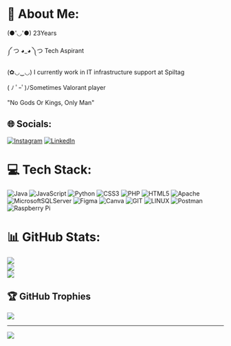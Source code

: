 # 💫 About Me:
(●'◡'●) 23Years<br><br>༼ つ ◕_◕ ༽つ Tech Aspirant<br><br>(✿◡‿◡) I currently work in IT infrastructure support at Spiltag<br><br>( ﾉ ﾟｰﾟ)ﾉSometimes Valorant player<br><br>                         "No Gods Or Kings, Only Man"


## 🌐 Socials:
[![Instagram](https://img.shields.io/badge/Instagram-%23E4405F.svg?logo=Instagram&logoColor=white)](https://instagram.com/skmaycaooo) [![LinkedIn](https://img.shields.io/badge/LinkedIn-%230077B5.svg?logo=linkedin&logoColor=white)](https://linkedin.com/in/maycon-macedo-66a0311a4) 

# 💻 Tech Stack:
![Java](https://img.shields.io/badge/java-%23ED8B00.svg?style=for-the-badge&logo=java&logoColor=white) ![JavaScript](https://img.shields.io/badge/javascript-%23323330.svg?style=for-the-badge&logo=javascript&logoColor=%23F7DF1E) ![Python](https://img.shields.io/badge/python-3670A0?style=for-the-badge&logo=python&logoColor=ffdd54) ![CSS3](https://img.shields.io/badge/css3-%231572B6.svg?style=for-the-badge&logo=css3&logoColor=white) ![PHP](https://img.shields.io/badge/php-%23777BB4.svg?style=for-the-badge&logo=php&logoColor=white) ![HTML5](https://img.shields.io/badge/html5-%23E34F26.svg?style=for-the-badge&logo=html5&logoColor=white) ![Apache](https://img.shields.io/badge/apache-%23D42029.svg?style=for-the-badge&logo=apache&logoColor=white) ![MicrosoftSQLServer](https://img.shields.io/badge/Microsoft%20SQL%20Sever-CC2927?style=for-the-badge&logo=microsoft%20sql%20server&logoColor=white) 	![Figma](https://img.shields.io/badge/figma-%23F24E1E.svg?style=for-the-badge&logo=figma&logoColor=white) ![Canva](https://img.shields.io/badge/Canva-%2300C4CC.svg?style=for-the-badge&logo=Canva&logoColor=white) ![GIT](https://img.shields.io/badge/Git-fc6d26?style=for-the-badge&logo=git&logoColor=white) ![LINUX](https://img.shields.io/badge/Linux-FCC624?style=for-the-badge&logo=linux&logoColor=black) ![Postman](https://img.shields.io/badge/Postman-FF6C37?style=for-the-badge&logo=postman&logoColor=white) ![Raspberry Pi](https://img.shields.io/badge/-RaspberryPi-C51A4A?style=for-the-badge&logo=Raspberry-Pi)
# 📊 GitHub Stats:
![](https://github-readme-stats.vercel.app/api?username=MayconMacedo23&theme=dark&hide_border=false&include_all_commits=false&count_private=false)<br/>
![](https://github-readme-streak-stats.herokuapp.com/?user=MayconMacedo23&theme=dark&hide_border=false)<br/>
![](https://github-readme-stats.vercel.app/api/top-langs/?username=MayconMacedo23&theme=dark&hide_border=false&include_all_commits=false&count_private=false&layout=compact)

## 🏆 GitHub Trophies
![](https://github-profile-trophy.vercel.app/?username=MayconMacedo23&theme=radical&no-frame=false&no-bg=true&margin-w=4)

---
[![](https://visitcount.itsvg.in/api?id=MayconMacedo23&icon=2&color=0)](https://visitcount.itsvg.in)

<!-- Proudly created with GPRM ( https://gprm.itsvg.in ) -->
